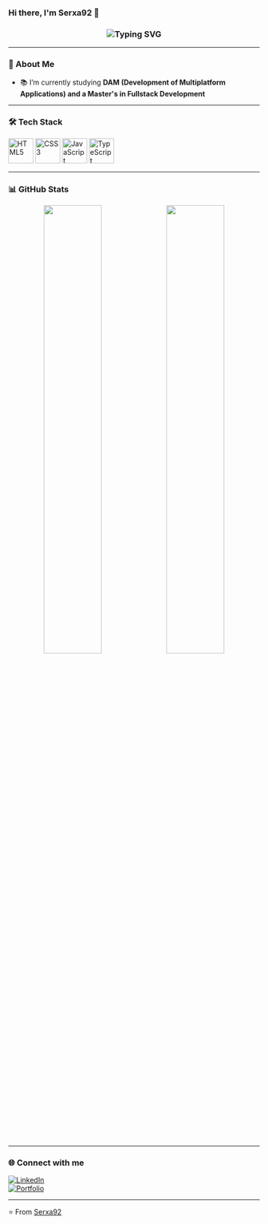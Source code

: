 ### Hi there, I'm Serxa92 👋

<!-- Typing effect -->
<h3 align="center">
  <img src="https://readme-typing-svg.herokuapp.com?font=Fira+Code&size=22&pause=1000&color=F70000&center=true&vCenter=true&multiline=true&width=600&height=60&lines=Fullstack+Developer;Passionate+about+Tech;Always+Learning" alt="Typing SVG" />
</h3>

---

### 🚀 About Me


- 📚 I’m currently studying **DAM (Development of Multiplatform Applications) and a Master's in Fullstack Development**


---

### 🛠️ Tech Stack


<a href="https://developer.mozilla.org/en-US/docs/Web/HTML" target="_blank"><img src="https://img.icons8.com/color/50/000000/html-5.png" alt="HTML5" width="50" /></a>
<a href="https://developer.mozilla.org/en-US/docs/Web/CSS" target="_blank"><img src="https://img.icons8.com/color/50/000000/css3.png" alt="CSS3" width="50" /></a>
<a href="https://developer.mozilla.org/en-US/docs/Web/JavaScript" target="_blank"><img src="https://img.icons8.com/color/50/000000/javascript.png" alt="JavaScript" width="50" /></a>
<a href="https://www.typescriptlang.org/" target="_blank"><img src="https://img.icons8.com/color/50/000000/typescript.png" alt="TypeScript" width="50" /></a>


---

### 📊 GitHub Stats

<p align="center">
  <img width="48%" src="https://github-readme-stats.vercel.app/api?username=serxa92&show_icons=true&theme=radical" />
  <img width="48%" src="https://github-readme-streak-stats.herokuapp.com/?user=serxa92&theme=radical" />
</p>

---


### 🌐 Connect with me

[![LinkedIn](https://img.shields.io/badge/-LinkedIn-blue?style=flat&logo=linkedin)](https://www.linkedin.com/in/sergio-agulla/)  
[![Portfolio](https://img.shields.io/badge/-Portfolio-black?style=flat&logo=web&logoColor=white)](https://sergioagulla.vercel.app/)


---

⭐️ From [Serxa92](https://github.com/serxa92)


